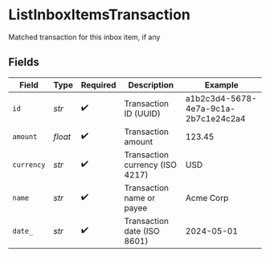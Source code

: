 # ListInboxItemsTransaction

Matched transaction for this inbox item, if any


## Fields

| Field                                | Type                                 | Required                             | Description                          | Example                              |
| ------------------------------------ | ------------------------------------ | ------------------------------------ | ------------------------------------ | ------------------------------------ |
| `id`                                 | *str*                                | :heavy_check_mark:                   | Transaction ID (UUID)                | a1b2c3d4-5678-4e7a-9c1a-2b7c1e24c2a4 |
| `amount`                             | *float*                              | :heavy_check_mark:                   | Transaction amount                   | 123.45                               |
| `currency`                           | *str*                                | :heavy_check_mark:                   | Transaction currency (ISO 4217)      | USD                                  |
| `name`                               | *str*                                | :heavy_check_mark:                   | Transaction name or payee            | Acme Corp                            |
| `date_`                              | *str*                                | :heavy_check_mark:                   | Transaction date (ISO 8601)          | 2024-05-01                           |